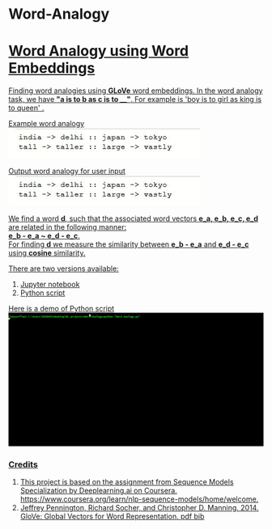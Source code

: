 # Word-Analogy

# <u>Word Analogy using Word Embeddings 
Finding word analogies using **GLoVe** word embeddings. 
In the word analogy task, we have **"a is to b as c is to __"**. For example is 'boy is to girl as king is to queen' .

Example word analogy<br>
![alt text](media/2.JPG)

Output word analogy for user input <br>
![alt text](media/2.JPG)

We find a word **d**, such that the associated word vectors **e_a, e_b, e_c, e_d** are related in the following manner: <br>
**e_b - e_a ~ e_d - e_c**. <br>
For finding **d** we measure the similarity between **e_b - e_a** and **e_d - e_c** using **cosine** similarity. <br>

There are two versions available:
1. Jupyter notebook
2. Python script

Here is a demo of Python script
![alt text](media/3.gif)

### Credits
1. This project is based on the assignment from Sequence Models Specialization by Deeplearning.ai on Coursera.
https://www.coursera.org/learn/nlp-sequence-models/home/welcome.
2. Jeffrey Pennington, Richard Socher, and Christopher D. Manning. 2014. GloVe: Global Vectors for Word Representation. [pdf](https://nlp.stanford.edu/pubs/glove.pdf) [bib](https://nlp.stanford.edu/pubs/glove.bib)

